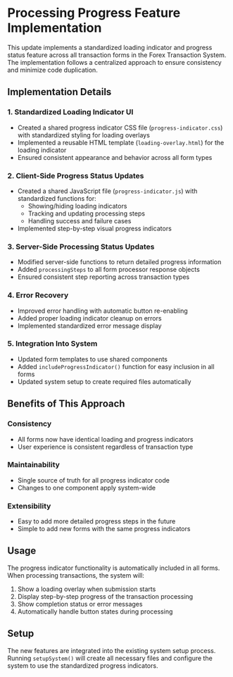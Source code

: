 # Processing Progress Feature Implementation

This update implements a standardized loading indicator and progress status feature across all transaction forms in the Forex Transaction System. The implementation follows a centralized approach to ensure consistency and minimize code duplication.

## Implementation Details

### 1. Standardized Loading Indicator UI
- Created a shared progress indicator CSS file (`progress-indicator.css`) with standardized styling for loading overlays
- Implemented a reusable HTML template (`loading-overlay.html`) for the loading indicator
- Ensured consistent appearance and behavior across all form types

### 2. Client-Side Progress Status Updates
- Created a shared JavaScript file (`progress-indicator.js`) with standardized functions for:
  - Showing/hiding loading indicators
  - Tracking and updating processing steps
  - Handling success and failure cases
- Implemented step-by-step visual progress indicators

### 3. Server-Side Processing Status Updates
- Modified server-side functions to return detailed progress information
- Added `processingSteps` to all form processor response objects
- Ensured consistent step reporting across transaction types

### 4. Error Recovery
- Improved error handling with automatic button re-enabling
- Added proper loading indicator cleanup on errors
- Implemented standardized error message display

### 5. Integration Into System
- Updated form templates to use shared components
- Added `includeProgressIndicator()` function for easy inclusion in all forms
- Updated system setup to create required files automatically

## Benefits of This Approach

### Consistency
- All forms now have identical loading and progress indicators
- User experience is consistent regardless of transaction type

### Maintainability
- Single source of truth for all progress indicator code
- Changes to one component apply system-wide

### Extensibility
- Easy to add more detailed progress steps in the future
- Simple to add new forms with the same progress indicators

## Usage

The progress indicator functionality is automatically included in all forms. When processing transactions, the system will:

1. Show a loading overlay when submission starts
2. Display step-by-step progress of the transaction processing
3. Show completion status or error messages
4. Automatically handle button states during processing

## Setup

The new features are integrated into the existing system setup process. Running `setupSystem()` will create all necessary files and configure the system to use the standardized progress indicators.
